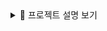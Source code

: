 <details>
<summary>📘 프로젝트 설명 보기</summary>

이 프로젝트는 AI 기반 면접 질문 생성 및 피드백 제공 앱입니다.  
사용자의 자기소개서와 공고 분석을 기반으로, 맞춤형 질문과 피드백을 제공합니다.

</details>
